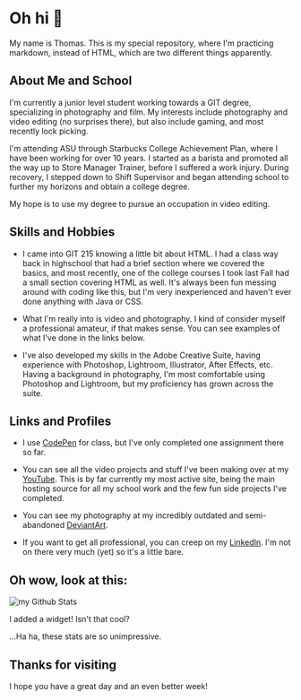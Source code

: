 # Oh hi 👋
My name is Thomas. This is my special repository, where I'm practicing markdown, instead of HTML, which are two  different things apparently.

## About Me and School
I'm currently a junior level student working towards a GIT degree, specializing in photography and film. My interests include photography and video editing (no surprises there), but also include gaming, and most recently lock picking.

I'm attending ASU through Starbucks College Achievement Plan, where I have been working for over 10 years. I started as a barista and promoted all the way up to Store Manager Trainer, before I suffered a work injury. During recovery, I stepped down to Shift Supervisor and began attending school to further my horizons and obtain a college degree.

My hope is to use my degree to pursue an occupation in video editing. 

## Skills and Hobbies
- I came into GIT 215 knowing a little bit about HTML. I had a class way back in highschool that had a brief section where we covered the basics, and most recently, one of the college courses I took last Fall had a small section covering HTML as well. It's always been fun messing around with coding like this, but I'm very inexperienced and haven't ever done anything with Java or CSS.

- What I'm really into is video and photography. I kind of consider myself a professional amateur, if that makes sense. You can see examples of what I've done in the links below.

- I've also developed my skills in the Adobe Creative Suite, having experience with Photoshop, Lightroom,  Illustrator, After Effects, etc. Having a background in photography, I'm most comfortable using Photoshop and Lightroom, but my proficiency has grown across the suite.

## Links and Profiles
- I use [CodePen](https://codepen.io/tcostale/pen/YPyzBGW) for class, but I've only completed one assignment there so far. 

- You can see all the video projects and stuff I've been making over at my [YouTube](https://www.youtube.com/@uniqueuserwhat). This is by far currently my most active site, being the main hosting source for all my school work and the few fun side projects I've completed.

- You can see my photography at my incredibly outdated and semi-abandoned [DeviantArt](https://www.deviantart.com/nousernamesleft).

- If you want to get all professional, you can creep on my [LinkedIn](https://www.linkedin.com/in/tacostales/). I'm not on there very much (yet) so it's a little bare.

## Oh wow, look at this:
<img align="center" src="https://github-readme-stats.vercel.app/api?username=tcostale&include_all_commits=true&count_private=true&show_icons=true&line_height=20&title_color=2B5BBD&icon_color=1124BB&text_color=A1A1A1&bg_color=0,000000,130F40" alt="my Github Stats"/>

I added a widget! Isn't that cool?

...Ha ha, these stats are so unimpressive.

## Thanks for visiting
I hope you have a great day and an even better week!